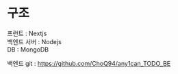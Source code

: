 
# 구조

프런트 : Nextjs<br/>
백엔드 서버 : Nodejs<br/>
DB : MongoDB<br/>

백엔드 git : https://github.com/ChoQ94/any1can_TODO_BE<br/>


